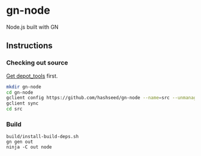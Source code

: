 # gn-node
Node.js built with GN

## Instructions

### Checking out source

[Get depot_tools](https://commondatastorage.googleapis.com/chrome-infra-docs/flat/depot_tools/docs/html/depot_tools_tutorial.html#_setting_up) first.

```bash
mkdir gn-node
cd gn-node
gclient config https://github.com/hashseed/gn-node --name=src --unmanaged
gclient sync
cd src
```

### Build

```
build/install-build-deps.sh
gn gen out
ninja -C out node
```
